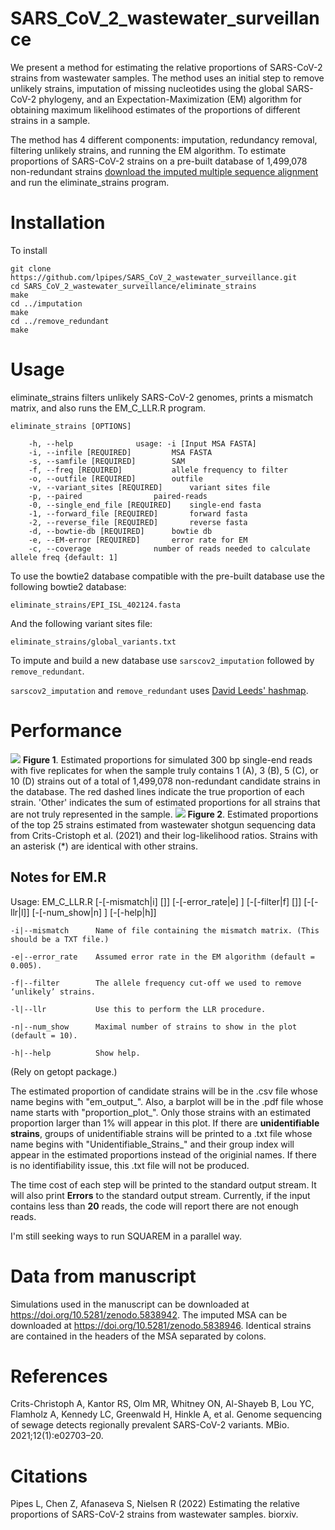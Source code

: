 # SARS_CoV_2_wastewater_surveillance
We present a method for estimating the relative proportions of SARS-CoV-2 strains from wastewater samples. The method uses an initial step to remove unlikely strains, imputation of missing nucleotides using the global SARS-CoV-2 phylogeny, and an Expectation-Maximization (EM) algorithm for obtaining maximum likelihood estimates of the proportions of different strains in a sample.

The method has 4 different components: imputation, redundancy removal, filtering unlikely strains, and running the EM algorithm. To estimate proportions of SARS-CoV-2 strains on a pre-built database of 1,499,078 non-redundant strains <a href="https://doi.org/10.5281/zenodo.5838946">download the imputed multiple sequence alignment<a/> and run the eliminate_strains program.

# Installation
To install
	
	git clone https://github.com/lpipes/SARS_CoV_2_wastewater_surveillance.git
	cd SARS_CoV_2_wastewater_surveillance/eliminate_strains
	make
	cd ../imputation
	make
	cd ../remove_redundant
	make

# Usage
eliminate_strains filters unlikely SARS-CoV-2 genomes, prints a mismatch matrix, and also runs the EM_C_LLR.R program.

	eliminate_strains [OPTIONS]
	
		-h, --help				usage: -i [Input MSA FASTA]
		-i, --infile [REQUIRED]			MSA FASTA
		-s, --samfile [REQUIRED]		SAM
		-f, --freq [REQUIRED]			allele frequency to filter
		-o, --outfile [REQUIRED]		outfile
		-v, --variant_sites [REQUIRED]		variant sites file
		-p, --paired				paired-reads
		-0, --single_end_file [REQUIRED]	single-end fasta
		-1, --forward_file [REQUIRED]		forward fasta
		-2, --reverse_file [REQUIRED]		reverse fasta
		-d, --bowtie-db [REQUIRED]		bowtie db
		-e, --EM-error [REQUIRED]		error rate for EM
		-c, --coverage				number of reads needed to calculate allele freq {default: 1]
	
To use the bowtie2 database compatible with the pre-built database use the following bowtie2 database:
	
	eliminate_strains/EPI_ISL_402124.fasta

And the following variant sites file:
	
	eliminate_strains/global_variants.txt

To impute and build a new database use `sarscov2_imputation` followed by `remove_redundant`.

`sarscov2_imputation` and `remove_redundant` uses <a href="https://github.com/DavidLeeds/hashmap">David Leeds' hashmap</a>.

# Performance
<img src="https://github.com/lpipes/SARS_CoV_2_wastewater_surveillance/blob/main/single_end_300bp.png?raw=true">
<b>Figure 1</b>. Estimated proportions for simulated 300 bp single-end reads with five replicates for when the sample truly contains 1 (A), 3 (B), 5 (C), or 10 (D) strains out of a total of 1,499,078 non-redundant candidate strains in the database. The red dashed lines indicate the true proportion of each strain. 'Other' indicates the sum of estimated proportions for all strains that are not truly represented in the sample.
<img src="https://github.com/lpipes/SARS_CoV_2_wastewater_surveillance/blob/main/bayarea.png?raw=true">
<b>Figure 2</b>. Estimated proportions of the top 25 strains estimated from wastewater shotgun sequencing data from Crits-Cristoph et al. (2021) and their log-likelihood ratios. Strains with an asterisk (*) are identical with other strains. 

## Notes for EM.R
Usage: EM_C_LLR.R [-[-mismatch|i] [<character>]] [-[-error_rate|e] <double>] [-[-filter|f] [<double>]] [-[-llr|l]] [-[-num_show|n] <integer>] [-[-help|h]]
    
    -i|--mismatch      Name of file containing the mismatch matrix. (This should be a TXT file.)
    
    -e|--error_rate    Assumed error rate in the EM algorithm (default = 0.005).
    
    -f|--filter        The allele frequency cut-off we used to remove ‘unlikely’ strains.
    
    -l|--llr           Use this to perform the LLR procedure.
    
    -n|--num_show      Maximal number of strains to show in the plot (default = 10).
    
    -h|--help          Show help.
    
 (Rely on getopt package.)

The estimated proportion of candidate strains will be in the .csv file whose name begins with "em_output_". Also, a barplot will be in the .pdf file whose name starts with "proportion_plot_". Only those strains with an estimated proportion larger than 1% will appear in this plot. If there are **unidentifiable strains**, groups of unidentifiable strains will be printed to a .txt file whose name begins with "Unidentifiable_Strains_" and their group index will appear in the estimated proportions instead of the originial names. If there is no identifiability issue, this .txt file will not be produced.

The time cost of each step will be printed to the standard output stream. It will also print **Errors**  to the standard output stream. Currently, if the input contains less than **20** reads, the code will report there are not enough reads.

I'm still seeking ways to run SQUAREM in a parallel way.

# Data from manuscript
Simulations used in the manuscript can be downloaded at <a href="https://doi.org/10.5281/zenodo.5838942">https://doi.org/10.5281/zenodo.5838942</a>. The imputed MSA can be downloaded at <a href="https://doi.org/10.5281/zenodo.5838946">https://doi.org/10.5281/zenodo.5838946</a>. Identical strains are contained in the headers of the MSA separated by colons.

# References

Crits-Christoph A, Kantor RS, Olm MR, Whitney ON, Al-Shayeb B, Lou YC, Flamholz A, Kennedy LC, Greenwald H, Hinkle A, et al. Genome sequencing of sewage detects regionally prevalent SARS-CoV-2 variants. MBio. 2021;12(1):e02703–20.

# Citations
Pipes L, Chen Z, Afanaseva S, Nielsen R (2022) Estimating the relative proportions of SARS-CoV-2 strains from wastewater samples. biorxiv.
